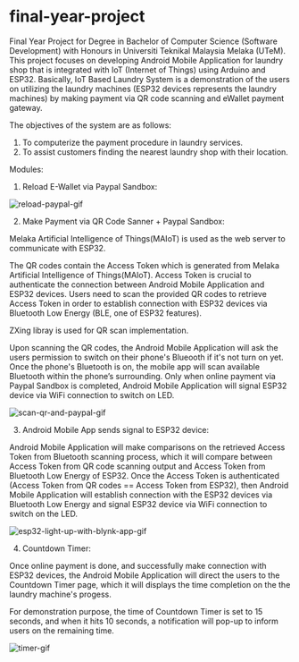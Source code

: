 # final-year-project

Final Year Project for Degree in Bachelor of Computer Science (Software Development) with Honours in Universiti Teknikal Malaysia Melaka (UTeM). This project focuses on developing Android Mobile Application for laundry shop that is integrated with IoT (Internet of Things) using Arduino and ESP32. Basically, IoT Based Laundry System is a demonstration of the users on utilizing the laundry machines (ESP32 devices represents the laundry machines) by making payment via QR code scanning and eWallet payment gateway.

The objectives of the system are as follows:

 1) To computerize the payment procedure in laundry services.
 2) To assist customers finding the nearest laundry shop with their location.

Modules:

1) Reload E-Wallet via Paypal Sandbox:

![reload-paypal-gif](https://user-images.githubusercontent.com/62368837/132645672-e3a853bb-fed9-449d-8e39-48f8501ab847.gif)


2) Make Payment via QR Code Sanner + Paypal Sandbox:

Melaka Artificial Intelligence of Things(MAIoT) is used as the web server to communicate with ESP32.

The QR codes contain the Access Token which is generated from Melaka Artificial Intelligence of Things(MAIoT). Access Token is crucial to authenticate the connection between Android Mobile Application and ESP32 devices. Users need to scan the provided QR codes to retrieve Access Token in order to establish connection with ESP32 devices via Bluetooth Low Energy (BLE, one of ESP32 features).

ZXing libray is used for QR scan implementation.

Upon scanning the QR codes, the Android Mobile Application will ask the users permission to switch on their phone's Blueooth if it's not turn on yet. Once the phone's Bluetooth is on, the mobile app will scan available Bluetooth within the phone’s surrounding. Only when online payment via Paypal Sandbox is completed, Android Mobile Application will signal ESP32 device via WiFi connection to switch on LED.

![scan-qr-and-paypal-gif](https://user-images.githubusercontent.com/62368837/132645809-74509148-ba57-4086-976f-e1a9ec273a03.gif)



3) Android Mobile App sends signal to ESP32 device:

Android Mobile Application will make comparisons on the retrieved Access Token from Bluetooth scanning process, which it will compare between Access Token from QR code scanning output and Access Token from Bluetooth Low Energy of ESP32. Once the Access Token is authenticated (Access Token from QR codes == Access Token from ESP32), then Android Mobile Application will establish connection with the ESP32 devices via Bluetooth Low Energy and signal ESP32 device via WiFi connection to switch on the LED.

![esp32-light-up-with-blynk-app-gif](https://user-images.githubusercontent.com/62368837/132645985-eb7d328a-75be-4c9c-990c-88932c26ea1e.gif)



4) Countdown Timer:

Once online payment is done, and successfully make connection with ESP32 devices, the Android Mobile Application will direct the users to the Countdown Timer page, which it will displays the time completion on the the laundry machine's progess. 

For demonstration purpose, the time of Countdown Timer is set to 15 seconds, and when it hits 10 seconds, a notification will pop-up to inform users on the remaining time. 

![timer-gif](https://user-images.githubusercontent.com/62368837/132646197-337bbc55-c841-42f7-bd87-b26960675a81.gif)
